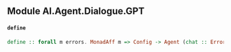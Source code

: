 ## Module AI.Agent.Dialogue.GPT

#### `define`

``` purescript
define :: forall m errors. MonadAff m => Config -> Agent (chat :: Error | errors) m
```


